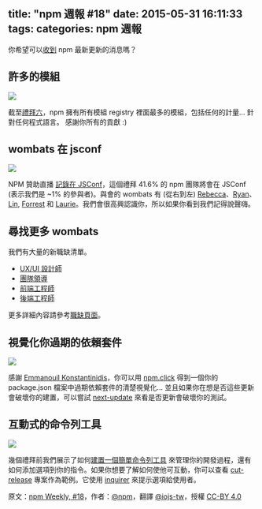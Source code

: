 title: "npm 週報 #18"
date: 2015-05-31 16:11:33
tags:
categories: npm 週報
---

你希望可以[收到](https://www.npmjs.com/npm-weekly) npm 最新更新的消息嗎？

## 許多的模組

![](http://40.media.tumblr.com/1c0aee3ceac72cd84654c0c73046cdc3/tumblr_inline_np0zcr2GWr1t68bpr_500.png)

截至[禮拜六](https://twitter.com/ReBeccaOrg/status/601920015592460288)，npm 擁有所有模組 registry 裡面最多的模組，包括任何的計量… 針對任何程式語言。 感謝你所有的貢獻 :)

## wombats 在 jsconf

![](http://40.media.tumblr.com/06e2604bc4f34d32c3eec56a8a53875b/tumblr_inline_np0rk6N5WH1t68bpr_540.png)

NPM 贊助直播 [記錄在 JSConf](https://twitter.com/linclark/status/603580915130966017)，這個禮拜 41.6% 的 npm 團隊將會在 JSConf (表示我們是 ~1% 的參與者)。與會的 wombats 有 (從右到左) [Rebecca](https://twitter.com/ReBeccaOrg)、[Ryan](https://twitter.com/soldair)、[Lin](https://twitter.com/linclark), [Forrest](https://twitter.com/othiym23) 和 [Laurie](https://twitter.com/seldo)。我們會很高興認識你，所以如果你看到我們記得說聲嗨。

## 尋找更多 wombats

我們有大量的新職缺清單。

- [UX/UI 設計師](https://www.npmjs.com/jobs#ux-ui-designer)
- [團隊領導](https://www.npmjs.com/jobs#team-lead-www-team)
- [前端工程師](https://www.npmjs.com/jobs#frontend-engineer-www-team)
- [後端工程師](https://www.npmjs.com/jobs#backend-engineer-www-team)

更多詳細內容請參考[職缺頁面](https://www.npmjs.com/jobs)。

## 視覺化你過期的依賴套件

![](http://40.media.tumblr.com/e3690e55895a3af59914dc24cbc4e4f9/tumblr_inline_np0ru9w3V31t68bpr_540.png)

感謝 [Emmanouil Konstantinidis](https://twitter.com/iamemmanouil/status/598504437582278656)，你可以用 [npm.click](http://npm.click/#/) 得到一個你的 package.json 檔案中過期依賴套件的清楚視覺化… 並且如果你在想是否這些更新會破壞你的建置，可以嘗試 [next-update](https://www.npmjs.com/package/next-update) 來看是否更新會破壞你的測試。

## 互動式的命令列工具

![](http://38.media.tumblr.com/96bb1a35232e57897442c746008dbb32/tumblr_inline_np0robBYOH1t68bpr_500.gif)

幾個禮拜前我們展示了如何[建置一個簡單命令列工具](http://blog.npmjs.org/post/118810260230/building-a-simple-command-line-tool-with-npm) 來管理你的開發過程，還有如何添加選項到你的指令。如果你想要了解如何使他可互動，你可以查看 [cut-release](https://github.com/bjoerge/cut-release/blob/master/bin/cut-release.js) 專案作為範例。它使用 [inquirer](https://www.npmjs.com/package/inquirer) 來提示選項給使用者。

原文：[npm Weekly, #18](http://blog.npmjs.org/post/120036339840/npm-weekly-18)，作者：[@npm](http://blog.npmjs.org/)，翻譯 [@iojs-tw](https://github.com/iojs/iojs-tw)，授權 [CC-BY 4.0](https://creativecommons.org/licenses/by/4.0/deed.zh_TW)
